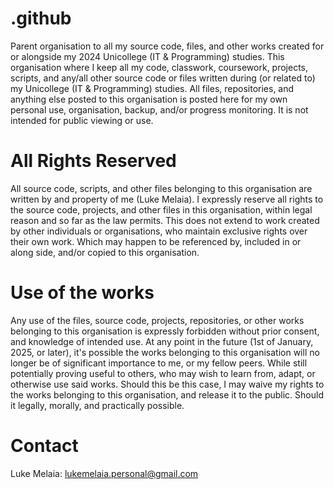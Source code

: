 # .github
Parent organisation to all my source code, files, and other works created for or alongside my 2024 Unicollege (IT & Programming) studies.
This organisation where I keep all my code, classwork, coursework, projects, scripts, and any/all other source code or files written during (or related to) my Unicollege (IT & Programming) studies.
All files, repositories, and anything else posted to this organisation is posted here for my own personal use, organisation, backup, and/or progress monitoring. It is not intended for public viewing or use.

# All Rights Reserved
All source code, scripts, and other files belonging to this organisation are written by and property of me (Luke Melaia).
I expressly reserve all rights to the source code, projects, and other files in this organisation, within legal reason and so far as the law permits.
This does not extend to work created by other individuals or organisations, who maintain exclusive rights over their own work. Which may happen to be
referenced by, included in or along side, and/or copied to this organisation.

# Use of the works
Any use of the files, source code, projects, repositories, or other works belonging to this organisation is expressly forbidden without prior consent, and knowledge of intended use.
At any point in the future (1st of January, 2025, or later), it's possible the works belonging to this organisation will no longer be of significant importance to me, or my fellow peers.
While still potentially proving useful to others, who may wish to learn from, adapt, or otherwise use said works. Should this be this case, I may waive my rights to the works belonging to this organisation, and
release it to the public. Should it legally, morally, and practically possible.

# Contact
Luke Melaia: lukemelaia.personal@gmail.com
